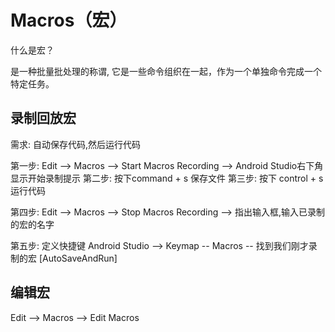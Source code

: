 # Macros（宏）

什么是宏？

是一种批量批处理的称谓, 它是一些命令组织在一起，作为一个单独命令完成一个特定任务。

## 录制回放宏

需求: 自动保存代码,然后运行代码

第一步: Edit --> Macros --> Start Macros Recording --> Android Studio右下角显示开始录制提示
第二步: 按下command + s 保存文件
第三步: 按下 control + s 运行代码

第四步: Edit --> Macros --> Stop Macros Recording --> 指出输入框,输入已录制的宏的名字

第五步: 定义快捷键
Android Studio --> Keymap -- Macros -- 找到我们刚才录制的宏 [AutoSaveAndRun]

## 编辑宏

Edit --> Macros --> Edit Macros
